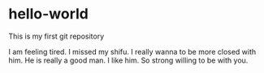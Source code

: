 # hello-world
This is my first git repository

I am feeling tired. I missed my shifu. I really wanna to be more closed with him. He is really a good man. I like him.
So strong willing to be with you.
